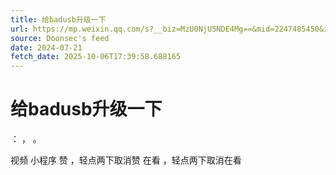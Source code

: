 ```yaml
---
title: 给badusb升级一下
url: https://mp.weixin.qq.com/s?__biz=MzU0NjU5NDE4Mg==&mid=2247485450&idx=1&sn=d545882e5a1f8ffb06cef6867ff17b75
source: Doonsec's feed
date: 2024-07-21
fetch_date: 2025-10-06T17:39:58.688165
---
```


# 给badusb升级一下

：
，
。

视频
小程序
赞
，轻点两下取消赞
在看
，轻点两下取消在看